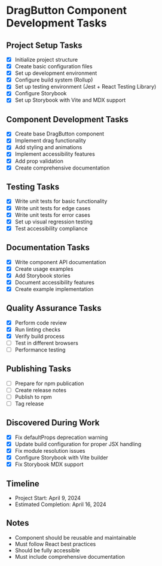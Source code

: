 # DragButton Component Development Tasks

## Project Setup Tasks
- [x] Initialize project structure
- [x] Create basic configuration files
- [x] Set up development environment
- [x] Configure build system (Rollup)
- [x] Set up testing environment (Jest + React Testing Library)
- [x] Configure Storybook
- [x] Set up Storybook with Vite and MDX support

## Component Development Tasks
- [x] Create base DragButton component
- [x] Implement drag functionality
- [x] Add styling and animations
- [x] Implement accessibility features
- [x] Add prop validation
- [x] Create comprehensive documentation

## Testing Tasks
- [x] Write unit tests for basic functionality
- [x] Write unit tests for edge cases
- [x] Write unit tests for error cases
- [x] Set up visual regression testing
- [x] Test accessibility compliance

## Documentation Tasks
- [x] Write component API documentation
- [x] Create usage examples
- [x] Add Storybook stories
- [x] Document accessibility features
- [x] Create example implementation

## Quality Assurance Tasks
- [x] Perform code review
- [x] Run linting checks
- [x] Verify build process
- [ ] Test in different browsers
- [ ] Performance testing

## Publishing Tasks
- [ ] Prepare for npm publication
- [ ] Create release notes
- [ ] Publish to npm
- [ ] Tag release

## Discovered During Work
- [x] Fix defaultProps deprecation warning
- [x] Update build configuration for proper JSX handling
- [x] Fix module resolution issues
- [x] Configure Storybook with Vite builder
- [x] Fix Storybook MDX support

## Timeline
- Project Start: April 9, 2024
- Estimated Completion: April 16, 2024

## Notes
- Component should be reusable and maintainable
- Must follow React best practices
- Should be fully accessible
- Must include comprehensive documentation 